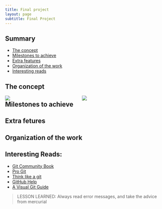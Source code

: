 ```yaml
---
title: Final project
layout: page
subtitle: Final Project
---
```


## Summary

- [The concept](#the-concept)
- [Milestones to achieve](#milestones)
- [Extra features](#extrafeature)
- [Organization of the work](#organizationwork)
- [Interesting reads](#reads)

## The concept

<div style="width: 100%">
	<div style="float:left; width:50%">
		<img src="sketch-01.png"> 
	</div>
	<div style="float: left; width:50%">
		<img src="sketch-02.png">
	</div>
</div>




## Milestones to achieve

## Extra fetures

## Organization of the work

## Interesting Reads:

* [Git Community Book](http://book.git-scm.com/)
* [Pro Git](http://progit.org/book/)
* [Think like a git](http://think-like-a-git.net/)
* [GitHub Help](http://help.github.com/)
* [A Visual Git Guide](http://marklodato.github.com/visual-git-guide/index-en.html)




> LESSON LEARNED: Always read error messages, and take the advice from mercurial





